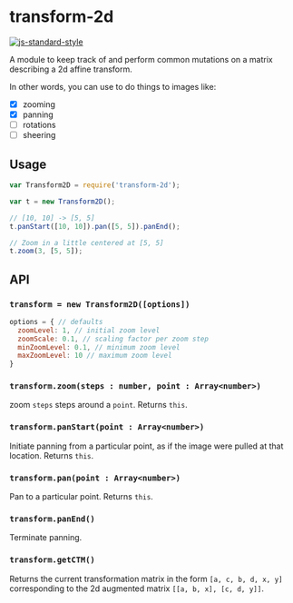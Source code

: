 # transform-2d

[![js-standard-style](https://cdn.rawgit.com/Flet/semistandard/master/badge.svg)](https://github.com/Flet/semistandard)


A module to keep track of and perform common mutations on a matrix describing a 2d affine transform.

In other words, you can use to do things to images like:

- [x] zooming
- [x] panning
- [ ] rotations
- [ ] sheering

## Usage

```javascript
var Transform2D = require('transform-2d');

var t = new Transform2D();

// [10, 10] -> [5, 5]
t.panStart([10, 10]).pan([5, 5]).panEnd();

// Zoom in a little centered at [5, 5]
t.zoom(3, [5, 5]);
```

## API

### `transform = new Transform2D([options])`

```javascript
options = { // defaults
  zoomLevel: 1, // initial zoom level
  zoomScale: 0.1, // scaling factor per zoom step
  minZoomLevel: 0.1, // minimum zoom level
  maxZoomLevel: 10 // maximum zoom level
}
```

### `transform.zoom(steps : number, point : Array<number>)`

zoom `steps` steps around a `point`. Returns `this`.

### `transform.panStart(point : Array<number>)`

Initiate panning from a particular point, as if the image were pulled at that location. Returns `this`.

### `transform.pan(point : Array<number>)`

Pan to a particular point. Returns `this`.

### `transform.panEnd()`

Terminate panning.

### `transform.getCTM()`

Returns the current transformation matrix in the form `[a, c, b, d, x, y]` corresponding to the 2d augmented matrix `[[a, b, x], [c, d, y]]`.

